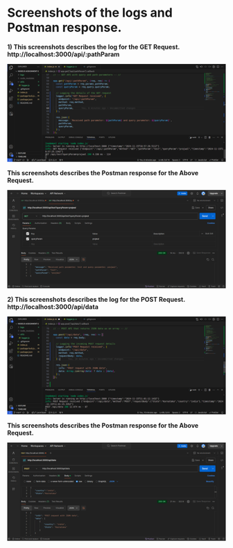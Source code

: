 # Screenshots of the logs and Postman response.

**1) This screenshots describes the log for the GET Request.**
**http://localhost:3000/api/:pathParam**

![Alt Text](./assets/screenshots/log-api1.png)

**This screenshots describes the Postman response for the Above Request.**

![Alt Text](./assets/screenshots/postman-api1.png)

**2) This screenshots describes the log for the POST Request.**
**http://localhost:3000/api/data**

![Alt Text](./assets/screenshots/log-api2.png)

**This screenshots describes the Postman response for the Above Request.**

![Alt Text](./assets/screenshots/postman-api2.png)
